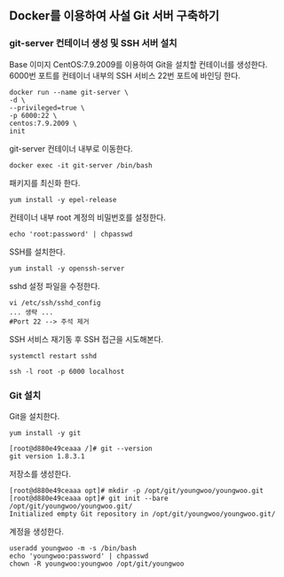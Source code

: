## Docker를 이용하여 사설 Git 서버 구축하기
### git-server 컨테이너 생성 및 SSH 서버 설치
Base 이미지 CentOS:7.9.2009를 이용하여 Git을 설치할 컨테이너를 생성한다.  
6000번 포트를 컨테이너 내부의 SSH 서비스 22번 포트에 바인딩 한다.
```shell
docker run --name git-server \
-d \
--privileged=true \
-p 6000:22 \
centos:7.9.2009 \
init
```
git-server 컨테이너 내부로 이동한다.
```shell
docker exec -it git-server /bin/bash
```
패키지를 최신화 한다.
```shell
yum install -y epel-release
```
컨테이너 내부 root 계정의 비밀번호를 설정한다.
```shell
echo 'root:password' | chpasswd
```
SSH를 설치한다.
```shell
yum install -y openssh-server
```
sshd 설정 파일을 수정한다.
```text
vi /etc/ssh/sshd_config
... 생략 ...
#Port 22 --> 주석 제거
```
SSH 서비스 재기동 후 SSH 접근을 시도해본다.
```shell
systemctl restart sshd
```
```shell
ssh -l root -p 6000 localhost
```
### Git 설치
Git을 설치한다.  
```shell
yum install -y git
```
```text
[root@d880e49ceaaa /]# git --version
git version 1.8.3.1
```
저장소를 생성한다.
```text
[root@d880e49ceaaa opt]# mkdir -p /opt/git/youngwoo/youngwoo.git
[root@d880e49ceaaa opt]# git init --bare /opt/git/youngwoo/youngwoo.git/
Initialized empty Git repository in /opt/git/youngwoo/youngwoo.git/
```
계정을 생성한다.
```text
useradd youngwoo -m -s /bin/bash
echo 'youngwoo:password' | chpasswd
chown -R youngwoo:youngwoo /opt/git/youngwoo
```